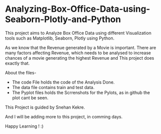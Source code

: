 # Analyzing-Box-Office-Data-using-Seaborn-Plotly-and-Python
This project aims to Analyze Box Office Data using different Visualization tools such as Matplotlib, Seaborn, Plotly using Python.

As we know that the Revenue generated by a Movie is important. There are many factors affecting Revenue, which needs to be analysed to increase chances of a movie generating the highest Revenue and This project does exactly that.

About the files-
- The code File holds the code of the Analysis Done.
- The data file contains train and test data.
- The Pyplot files holds the Scrrenshots for the Pylots, as in github the plot cant be seen. 

This Project is guided by Snehan Kekre.

And I will be adding more to this project, in comming days.

Happy Learning ! :)
